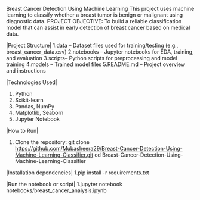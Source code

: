 Breast Cancer Detection Using Machine Learning
This project uses machine learning to classify whether a breast tumor is benign or malignant using diagnostic data.
PROJECT OBJECTIVE:
To build a reliable classification model that can assist in early detection of breast cancer based on medical data.

|Project Structure|
1.data – Dataset files used for training/testing (e.g., breast_cancer_data.csv)
2.notebooks – Jupyter notebooks for EDA, training, and evaluation
3.scripts– Python scripts for preprocessing and model training
4.models – Trained model files
5.README.md – Project overview and instructions

|Technologies Used|
1. Python
2. Scikit-learn
3. Pandas, NumPy
4. Matplotlib, Seaborn
5. Jupyter Notebook

|How to Run|
1. Clone the repository:
   git clone https://github.com/Mubasheera29/Breast-Cancer-Detection-Using-Machine-Learning-Classifier.git
   cd Breast-Cancer-Detection-Using-Machine-Learning-Classifier

|Installation dependencies|
1.pip install -r requirements.txt 

|Run the notebook or script|
1.jupyter notebook notebooks/breast_cancer_analysis.ipynb
   

